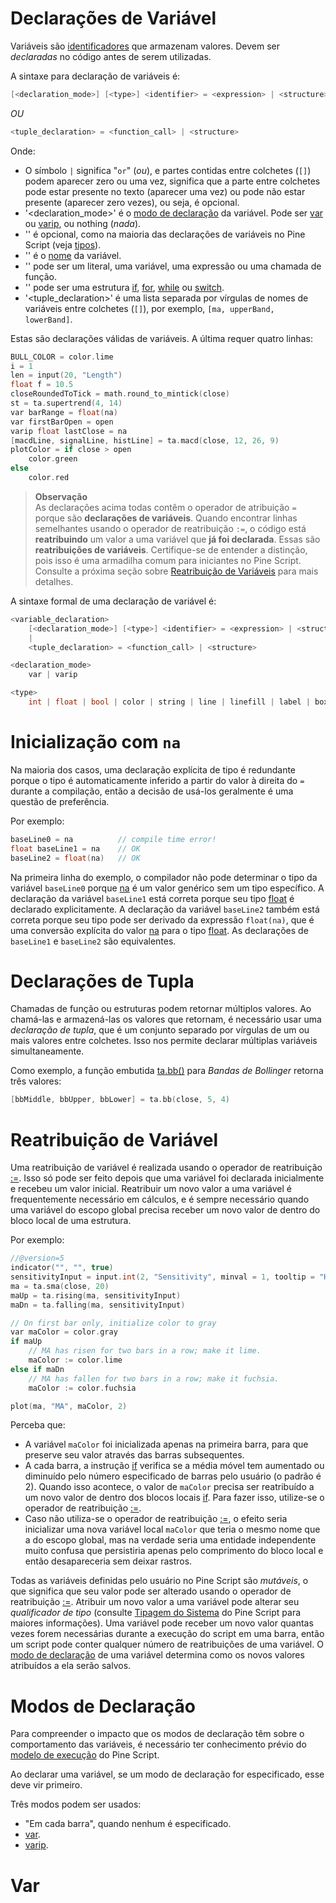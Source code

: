 
# Declarações de Variável

Variáveis são [identificadores](./04_04_identificadores.md) que armazenam valores. Devem ser _declaradas_ no código antes de serem utilizadas.

A sintaxe para declaração de variáveis é:

```c
[<declaration_mode>] [<type>] <identifier> = <expression> | <structure>
```

_OU_

```c
<tuple_declaration> = <function_call> | <structure>
```

Onde:

- O símbolo `|` significa "`or`" (_ou_), e partes contidas entre colchetes (`[]`) podem aparecer zero ou uma vez, significa que a parte entre colchetes pode estar presente no texto (aparecer uma vez) ou pode não estar presente (aparecer zero vezes), ou seja, é opcional.
- '<declaration_mode>' é o [modo de declaração](./04_06_declaracoes_de_variavel.md#modos-de-declaração) da variável. Pode ser [var](https://br.tradingview.com/pine-script-reference/v5/#op_var) ou [varip](https://br.tradingview.com/pine-script-reference/v5/#op_varip), ou nothing (_nada_).
- '<type>' é opcional, como na maioria das declarações de variáveis no Pine Script (veja [tipos](./000_type_system.md#tipos)).
- '<identifier>' é o [nome](./04_04_identificadores.md) da variável.
- '<expression>' pode ser um literal, uma variável, uma expressão ou uma chamada de função.
- '<structure>' pode ser uma estrutura [if](https://br.tradingview.com/pine-script-reference/v5/#op_if), [for](https://br.tradingview.com/pine-script-reference/v5/#op_for), [while](https://br.tradingview.com/pine-script-reference/v5/#op_while) ou [switch](https://br.tradingview.com/pine-script-reference/v5/#op_switch).
- '<tuple_declaration>' é uma lista separada por vírgulas de nomes de variáveis entre colchetes (`[]`), por exemplo, `[ma, upperBand, lowerBand]`.

Estas são declarações válidas de variáveis. A última requer quatro linhas:

```c
BULL_COLOR = color.lime
i = 1
len = input(20, "Length")
float f = 10.5
closeRoundedToTick = math.round_to_mintick(close)
st = ta.supertrend(4, 14)
var barRange = float(na)
var firstBarOpen = open
varip float lastClose = na
[macdLine, signalLine, histLine] = ta.macd(close, 12, 26, 9)
plotColor = if close > open
    color.green
else
    color.red
```

> __Observação__\
> As declarações acima todas contêm o operador de atribuição `=` porque são __declarações de variáveis__. Quando encontrar linhas semelhantes usando o operador de reatribuição `:=`, o código está __reatribuindo__ um valor a uma variável que __já foi declarada__. Essas são __reatribuições de variáveis__. Certifique-se de entender a distinção, pois isso é uma armadilha comum para iniciantes no Pine Script. Consulte a próxima seção sobre [Reatribuição de Variáveis](./04_06_declaracoes_de_variavel.md#reatribuição-de-variável) para mais detalhes.

A sintaxe formal de uma declaração de variável é:

```c
<variable_declaration>
    [<declaration_mode>] [<type>] <identifier> = <expression> | <structure>
    |
    <tuple_declaration> = <function_call> | <structure>

<declaration_mode>
    var | varip

<type>
    int | float | bool | color | string | line | linefill | label | box | table | array<type> | matrix<type> | UDF
```


# Inicialização com `na`

Na maioria dos casos, uma declaração explícita de tipo é redundante porque o tipo é automaticamente inferido a partir do valor à direita do `=` durante a compilação, então a decisão de usá-los geralmente é uma questão de preferência. 

Por exemplo:

```c
baseLine0 = na          // compile time error!
float baseLine1 = na    // OK
baseLine2 = float(na)   // OK
```

Na primeira linha do exemplo, o compilador não pode determinar o tipo da variável `baseLine0` porque [na](https://br.tradingview.com/pine-script-reference/v5/#var_na) é um valor genérico sem um tipo específico. A declaração da variável `baseLine1` está correta porque seu tipo [float](https://br.tradingview.com/pine-script-reference/v5/#op_float) é declarado explicitamente. A declaração da variável `baseLine2` também está correta porque seu tipo pode ser derivado da expressão `float(na)`, que é uma conversão explícita do valor [na](https://br.tradingview.com/pine-script-reference/v5/#var_na) para o tipo [float](https://br.tradingview.com/pine-script-reference/v5/#op_float). As declarações de `baseLine1` e `baseLine2` são equivalentes.


# Declarações de Tupla

Chamadas de função ou estruturas podem retornar múltiplos valores. Ao chamá-las e armazená-las os valores que retornam, é necessário usar uma _declaração de tupla_, que é um conjunto separado por vírgulas de um ou mais valores entre colchetes. Isso nos permite declarar múltiplas variáveis simultaneamente.

Como exemplo, a função embutida [ta.bb()](https://br.tradingview.com/pine-script-reference/v5/#fun_ta{dot}bb) para _Bandas de Bollinger_ retorna três valores:

```c
[bbMiddle, bbUpper, bbLower] = ta.bb(close, 5, 4)
```


# Reatribuição de Variável

Uma reatribuição de variável é realizada usando o operador de reatribuição [:=](./04_05_operadores.md#operador-de-reatribuição). Isso só pode ser feito depois que uma variável foi declarada inicialmente e recebeu um valor inicial. Reatribuir um novo valor a uma variável é frequentemente necessário em cálculos, e é sempre necessário quando uma variável do escopo global precisa receber um novo valor de dentro do bloco local de uma estrutura.

Por exemplo:

```c
//@version=5
indicator("", "", true)
sensitivityInput = input.int(2, "Sensitivity", minval = 1, tooltip = "Higher values make color changes less sensitive.")
ma = ta.sma(close, 20)
maUp = ta.rising(ma, sensitivityInput)
maDn = ta.falling(ma, sensitivityInput)

// On first bar only, initialize color to gray
var maColor = color.gray
if maUp
    // MA has risen for two bars in a row; make it lime.
    maColor := color.lime
else if maDn
    // MA has fallen for two bars in a row; make it fuchsia.
    maColor := color.fuchsia

plot(ma, "MA", maColor, 2)
```

Perceba que:

- A variável `maColor` foi inicializada apenas na primeira barra, para que preserve seu valor através das barras subsequentes.
- A cada barra, a instrução [if](https://br.tradingview.com/pine-script-reference/v5/#op_if) verifica se a média móvel tem aumentado ou diminuído pelo número especificado de barras pelo usuário (o padrão é 2). Quando isso acontece, o valor de `maColor` precisa ser reatribuído a um novo valor de dentro dos blocos locais [if](https://br.tradingview.com/pine-script-reference/v5/#op_if). Para fazer isso, utilize-se o operador de reatribuição [:=](./04_05_operadores.md#operador-de-reatribuição).
- Caso não utiliza-se o operador de reatribuição [:=](./04_05_operadores.md#operador-de-reatribuição), o efeito seria inicializar uma nova variável local `maColor` que teria o mesmo nome que a do escopo global, mas na verdade seria uma entidade independente muito confusa que persistiria apenas pelo comprimento do bloco local e então desapareceria sem deixar rastros.

Todas as variáveis definidas pelo usuário no Pine Script são _mutáveis_, o que significa que seu valor pode ser alterado usando o operador de reatribuição [:=](./04_05_operadores.md#operador-de-reatribuição). Atribuir um novo valor a uma variável pode alterar seu _qualificador de tipo_ (consulte [Tipagem do Sistema](./000_type_system.md) do Pine Script para maiores informações). Uma variável pode receber um novo valor quantas vezes forem necessárias durante a execução do script em uma barra, então um script pode conter qualquer número de reatribuições de uma variável. O [modo de declaração](./04_06_declaracoes_de_variavel.md#modos-de-declaração) de uma variável determina como os novos valores atribuídos a ela serão salvos.


# Modos de Declaração

Para compreender o impacto que os modos de declaração têm sobre o comportamento das variáveis, é necessário ter conhecimento prévio do [modelo de execução](./04_01_modelo_de_execucao.md) do Pine Script.

Ao declarar uma variável, se um modo de declaração for especificado, esse deve vir primeiro.

Três modos podem ser usados:

- "Em cada barra", quando nenhum é especificado.
- [var](https://br.tradingview.com/pine-script-reference/v5/#op_var).
- [varip](https://br.tradingview.com/pine-script-reference/v5/#op_varip).

# Var
